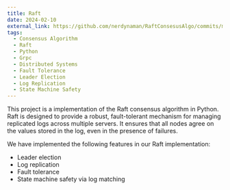 ```yaml
---
title: Raft
date: 2024-02-10
external_link: https://github.com/nerdynaman/RaftConsesusAlgo/commits/main/
tags:
  - Consensus Algorithm
  - Raft
  - Python
  - Grpc
  - Distributed Systems
  - Fault Tolerance
  - Leader Election
  - Log Replication
  - State Machine Safety
---
```


This project is a implementation of the Raft consensus algorithm in Python. Raft is designed to provide a robust, fault-tolerant mechanism for managing replicated logs across multiple servers. It ensures that all nodes agree on the values stored in the log, even in the presence of failures.

We have implemented the following features in our Raft implementation:
- Leader election
- Log replication
- Fault tolerance
- State machine safety via log matching